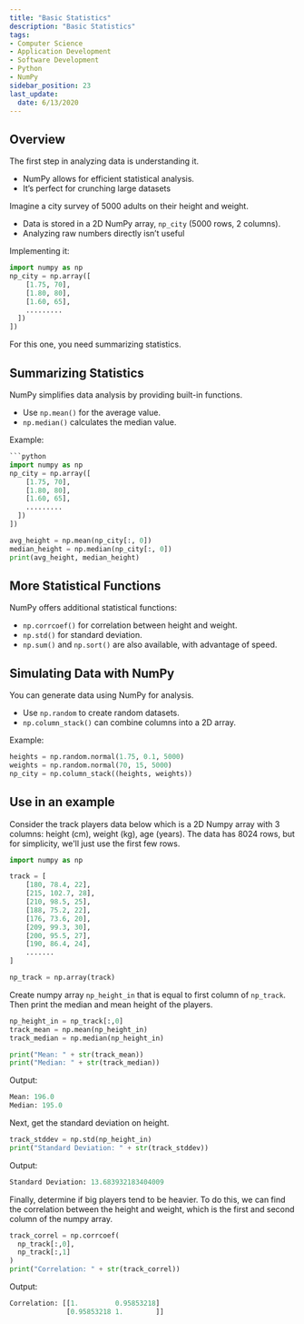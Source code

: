 ```yaml
---
title: "Basic Statistics"
description: "Basic Statistics"
tags:
- Computer Science
- Application Development
- Software Development
- Python
- NumPy
sidebar_position: 23
last_update:
  date: 6/13/2020
---
```



## Overview 

The first step in analyzing data is understanding it.  

- NumPy allows for efficient statistical analysis.  
- It’s perfect for crunching large datasets

Imagine a city survey of 5000 adults on their height and weight.  

- Data is stored in a 2D NumPy array, `np_city` (5000 rows, 2 columns).  
- Analyzing raw numbers directly isn’t useful

Implementing it:

```python
import numpy as np
np_city = np.array([
    [1.75, 70], 
    [1.80, 80], 
    [1.60, 65],
    .........
  ])          
]) 
```

For this one, you need summarizing statistics.  

## Summarizing Statistics  

NumPy simplifies data analysis by providing built-in functions.  

- Use `np.mean()` for the average value.  
- `np.median()` calculates the median value.  

Example:  

```python
```python
import numpy as np
np_city = np.array([
    [1.75, 70], 
    [1.80, 80], 
    [1.60, 65],
    .........
  ])          
]) 

avg_height = np.mean(np_city[:, 0])  
median_height = np.median(np_city[:, 0])  
print(avg_height, median_height)
```

## More Statistical Functions  

NumPy offers additional statistical functions:  

- `np.corrcoef()` for correlation between height and weight.  
- `np.std()` for standard deviation.  
- `np.sum()` and `np.sort()` are also available, with advantage of speed.  

## Simulating Data with NumPy 

You can generate data using NumPy for analysis.  

- Use `np.random` to create random datasets.  
- `np.column_stack()` can combine columns into a 2D array.  

Example:  

```python
heights = np.random.normal(1.75, 0.1, 5000)  
weights = np.random.normal(70, 15, 5000)  
np_city = np.column_stack((heights, weights))  
```  

## Use in an example 

Consider the track players data below which is a 2D Numpy array with 3 columns: height (cm), weight (kg), age (years). The data has 8024 rows, but for simplicity, we'll just use the first few rows.

```python
import numpy as np

track = [
    [180, 78.4, 22],  
    [215, 102.7, 28],
    [210, 98.5, 25],
    [188, 75.2, 22],
    [176, 73.6, 20],
    [209, 99.3, 30],
    [200, 95.5, 27],
    [190, 86.4, 24],
    .......
]

np_track = np.array(track)
```

Create numpy array `np_height_in` that is equal to first column of `np_track`. Then print the median and mean height of the players.

```python
np_height_in = np_track[:,0]
track_mean = np.mean(np_height_in)
track_median = np.median(np_height_in)

print("Mean: " + str(track_mean))
print("Median: " + str(track_median))
```

Output:

```python
Mean: 196.0  
Median: 195.0
```

Next, get the standard deviation on height.

```python
track_stddev = np.std(np_height_in) 
print("Standard Deviation: " + str(track_stddev))
```

Output:

```python
Standard Deviation: 13.683932183404009 
```

Finally, determine if big players tend to be heavier. To do this, we can find the correlation between the height and weight, which is the first and second column of the numpy array.

```python
track_correl = np.corrcoef(
  np_track[:,0],
  np_track[:,1]
) 
print("Correlation: " + str(track_correl))
```

Output:

```python
Correlation: [[1.         0.95853218]
              [0.95853218 1.        ]] 
```   